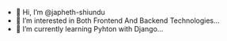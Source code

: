 - 👋 Hi, I’m @japheth-shiundu
- 👀 I’m interested in Both Frontend And Backend Technologies...
- 🌱 I’m currently learning Pyhton with Django...
